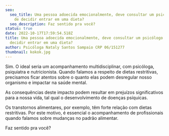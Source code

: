 ```yaml
---
seo:
  seo_title: Uma pessoa adoecida emocionalmente, deve consultar um psicólogo antes
    de decidir entrar em uma dieta?
  seo_description: Faz sentido pra você?
status: true
date: 2022-10-17T17:59:54.518Z
title: Uma pessoa adoecida emocionalmente, deve consultar um psicólogo antes de
  decidir entrar em uma dieta?
author: Psicóloga Nataly Santos Sampaio CRP 06/151277
thumbnail: kokok.jpg
---
```

Sim. O ideal seria um acompanhamento multidisciplinar, com psicóloga, psiquiatra e nutricionista. Quando falamos a respeito de dietas restritivas, precisamos ficar atentos sobre o quanto elas podem desregular nosso organismo e impactar na saúde mental. 

As consequências deste impacto podem resultar em prejuízos significativos para a nossa vida, tal qual o desenvolvimento de doenças psíquicas. 

Os transtornos alimentares, por exemplo, têm forte relação com dietas restritivas. Por este motivo, é essencial o acompanhamento de profissionais quando falamos sobre mudanças no padrão alimentar. 

Faz sentido pra você?